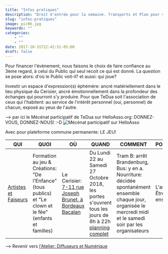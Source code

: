 ```yaml
---
title: "Infos pratiques"
description: "Droit d'entrée pour la semaine. Transports et Plan pour venir au Cerisier..."
slug: "infos-pratiques"
image: pic06.jpg
keywords: ""
categories:
    - ""
    - ""
date: 2017-10-31T22:42:51-05:00
draft: false
---
```


Pour financer l'évènement, nous faisons le choix de faire confiance au 3ème regard,
à celui du Public qui seul recoit ce qui est donné.
La question se pose alors: d'où le Public voit-il? et aussi: qui joue?

Investir un espace d'expression(s) éphémère:
ancré matériellement dans le lieu physique du Cerisier,
ancré émotionnellement dans la profondeur des échanges qui pourront s'y produire.
Pour que TeDua soit l'association de ceux qui l'habitent: au service de l'intérêt personnel (oui, personnel) de chacun, exposé au yeux de l'autre.


--> par ici le Mécénat participatif de TeDua sur HelloAsso.org: DONNEZ-VOUS, DONNEZ-NOUS! :-D
![Mécénat participatif sur HelloAsso](/img/helloasso.png)


Avec pour plateforme commune permanente: LE JEU!


QUI | QUOI | OÙ | QUAND | COMMENT  | POURQUOI
------------ | ------------ | ------------ | ------------ | ------------ | ------------
[Artistes et Faiseurs](https://www.association-tedua.fr/blogs/artistes-et-faiseurs/) | Formation au jeu & Créations: "De l'Enfance" (tous publics) et "Le clown et le fée" (enfants et familles) | Le Cerisier: [7-11 rue Joseph Brunet, à Bordeaux Bacalan](https://www.openstreetmap.org/node/2501777908#map=16/44.8742/-0.5460) | Du Lundi 22 au Samedi 27 Octobre 2018, les portes s'ouvrent tous les jours de 8h à 22h [planning complet](https://www.association-tedua.fr/blogs/chemins-de-la-semaine/) | Tram B: arrêt Brandenburg, Bus: y en a. Nourriture: décidée spontanément ensemble chaque jour, organisée le mercredi midi et le samedi soir par les organisateurs | L'autre. Être ensemble.

--> Revenir vers [l'Atelier: Diffuseurs et Numérique ](https://www.association-tedua.fr/blogs/le-d%C3%A9j-diffuseurs-et-num%C3%A9rique/)
